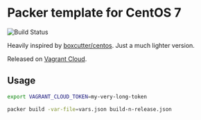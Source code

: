 # Packer template for CentOS 7

![Build Status](https://gitlab.com/le-garff-yoann/packer-centos7/badges/master/build.svg)

Heavily inspired by [boxcutter/centos](https://github.com/boxcutter/centos). Just a much lighter version.

Released on [Vagrant Cloud](https://app.vagrantup.com/le-garff-yoann/boxes/centos7).

## Usage

```bash
export VAGRANT_CLOUD_TOKEN=my-very-long-token

packer build -var-file=vars.json build-n-release.json
```

